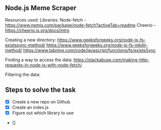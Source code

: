 ## Node.js Meme Scraper

Resources used:
Libraries:
Node-fetch - https://www.npmjs.com/package/node-fetch?activeTab=readme
Cheerio - https://cheerio.js.org/docs/intro

Creating a new directory:
https://www.geeksforgeeks.org/node-js-fs-existssync-method/
https://www.geeksforgeeks.org/node-js-fs-mkdir-method/
https://www.tabnine.com/code/javascript/functions/fs/existsSync

Finding a way to access the data:
https://stackabuse.com/making-http-requests-in-node-js-with-node-fetch/

Filtering the data:

## Steps to solve the task

- [x] Create a new repo on Github
- [x] Create an index.js
- [x] Figure out which library to use
- []
